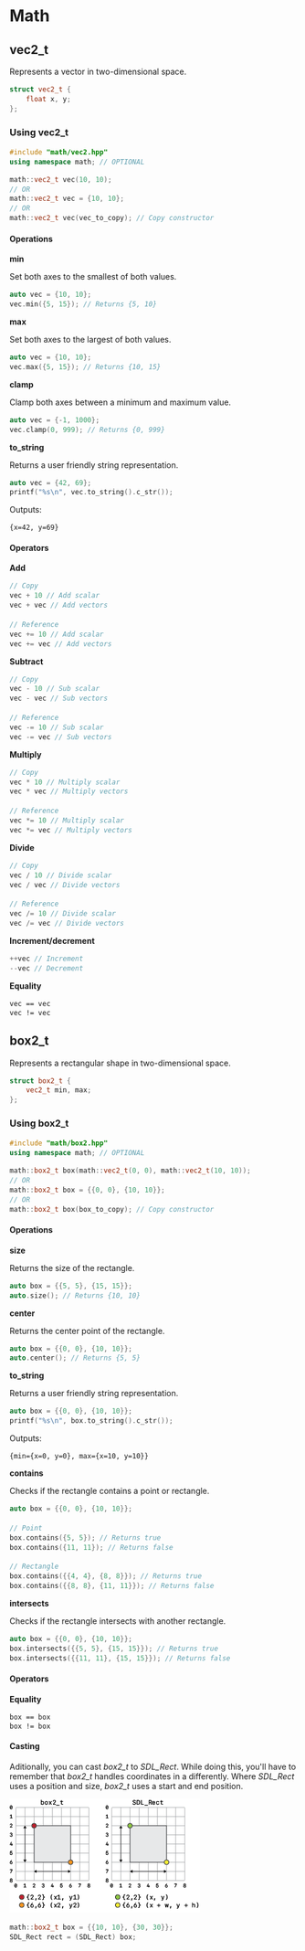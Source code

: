 # Math

## vec2_t

Represents a vector in two-dimensional space.

```cpp
struct vec2_t {
    float x, y;
};
```

### Using vec2_t

```cpp
#include "math/vec2.hpp"
using namespace math; // OPTIONAL
```

```cpp
math::vec2_t vec(10, 10);
// OR
math::vec2_t vec = {10, 10};
// OR
math::vec2_t vec(vec_to_copy); // Copy constructor
```

#### Operations

**min**

Set both axes to the smallest of both values.

```cpp
auto vec = {10, 10};
vec.min({5, 15}); // Returns {5, 10}
```

**max**

Set both axes to the largest of both values.

```cpp
auto vec = {10, 10};
vec.max({5, 15}); // Returns {10, 15}
```

**clamp**

Clamp both axes between a minimum and maximum value.

```cpp
auto vec = {-1, 1000};
vec.clamp(0, 999); // Returns {0, 999}
```

**to_string**

Returns a user friendly string representation.

```cpp
auto vec = {42, 69};
printf("%s\n", vec.to_string().c_str());
```

Outputs:

```
{x=42, y=69}
```

#### Operators

**Add**

```cpp
// Copy
vec + 10 // Add scalar
vec + vec // Add vectors

// Reference
vec += 10 // Add scalar
vec += vec // Add vectors
```

**Subtract**

```cpp
// Copy
vec - 10 // Sub scalar
vec - vec // Sub vectors

// Reference
vec -= 10 // Sub scalar
vec -= vec // Sub vectors
```

**Multiply**

```cpp
// Copy
vec * 10 // Multiply scalar
vec * vec // Multiply vectors

// Reference
vec *= 10 // Multiply scalar
vec *= vec // Multiply vectors
```

**Divide**

```cpp
// Copy
vec / 10 // Divide scalar
vec / vec // Divide vectors

// Reference
vec /= 10 // Divide scalar
vec /= vec // Divide vectors
```

**Increment/decrement**

```cpp
++vec // Increment
--vec // Decrement
```

**Equality**

```
vec == vec
vec != vec
```

## box2_t

Represents a rectangular shape in two-dimensional space.

```cpp
struct box2_t {
    vec2_t min, max;
};
```

### Using box2_t

```cpp
#include "math/box2.hpp"
using namespace math; // OPTIONAL
```

```cpp
math::box2_t box(math::vec2_t(0, 0), math::vec2_t(10, 10));
// OR
math::box2_t box = {{0, 0}, {10, 10}};
// OR
math::box2_t box(box_to_copy); // Copy constructor
```

#### Operations

**size**

Returns the size of the rectangle.

```cpp
auto box = {{5, 5}, {15, 15}};
auto.size(); // Returns {10, 10}
```

**center**

Returns the center point of the rectangle.

```cpp
auto box = {{0, 0}, {10, 10}};
auto.center(); // Returns {5, 5}
```

**to_string**

Returns a user friendly string representation.

```cpp
auto box = {{0, 0}, {10, 10}};
printf("%s\n", box.to_string().c_str());
```

Outputs:

```
{min={x=0, y=0}, max={x=10, y=10}}
```

**contains**

Checks if the rectangle contains a point or rectangle.

```cpp
auto box = {{0, 0}, {10, 10}};

// Point
box.contains({5, 5}); // Returns true
box.contains({11, 11}); // Returns false

// Rectangle
box.contains({{4, 4}, {8, 8}}); // Returns true
box.contains({{8, 8}, {11, 11}}); // Returns false
```

**intersects**

Checks if the rectangle intersects with another rectangle.

```cpp
auto box = {{0, 0}, {10, 10}};
box.intersects({{5, 5}, {15, 15}}); // Returns true
box.intersects({{11, 11}, {15, 15}}); // Returns false
```

#### Operators

**Equality**

```
box == box
box != box
```

#### Casting

Aditionally, you can cast *box2_t* to *SDL_Rect*. While doing this, you'll have to remember that *box2_t* handles coordinates in a differently. Where *SDL_Rect* uses a position and size, *box2_t* uses a start and end position.

[![Rectangles](img/rectangles-small.png)](img/rectangles.png)

```cpp
math::box2_t box = {{10, 10}, {30, 30}};
SDL_Rect rect = (SDL_Rect) box;
```
